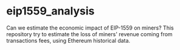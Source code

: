 # eip1559_analysis
Can we estimate the economic impact of EIP-1559 on miners? This repository try to estimate the loss of miners' revenue coming from transactions fees, using Ethereum historical data.
